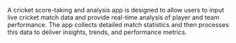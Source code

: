 A cricket score-taking and analysis app is designed to allow users to input live cricket match data and provide real-time analysis of player and team performance. The app collects detailed match statistics and then processes this data to deliver insights, trends, and performance metrics.
